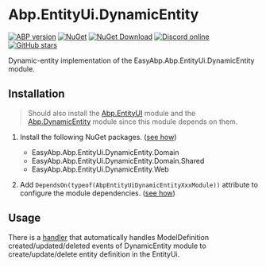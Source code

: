 # Abp.EntityUi.DynamicEntity

[![ABP version](https://img.shields.io/badge/dynamic/xml?style=flat-square&color=yellow&label=abp&query=%2F%2FProject%2FPropertyGroup%2FAbpVersion&url=https%3A%2F%2Fraw.githubusercontent.com%2FEasyAbp%2FAbp.EntityUi%2Fmaster%2FDirectory.Build.props)](https://abp.io)
[![NuGet](https://img.shields.io/nuget/v/EasyAbp.Abp.EntityUi.DynamicEntity.Domain.Shared.svg?style=flat-square)](https://www.nuget.org/packages/EasyAbp.Abp.EntityUi.DynamicEntity.Domain.Shared)
[![NuGet Download](https://img.shields.io/nuget/dt/EasyAbp.Abp.EntityUi.DynamicEntity.Domain.Shared.svg?style=flat-square)](https://www.nuget.org/packages/EasyAbp.Abp.EntityUi.DynamicEntity.Domain.Shared)
[![Discord online](https://badgen.net/discord/online-members/xyg8TrRa27?label=Discord)](https://discord.gg/xyg8TrRa27)
[![GitHub stars](https://img.shields.io/github/stars/EasyAbp/Abp.EntityUi?style=social)](https://www.github.com/EasyAbp/Abp.EntityUi)

Dynamic-entity implementation of the EasyAbp.Abp.EntityUi.DynamicEntity module.

## Installation

> Should also install the [Abp.EntityUI](/docs/README.md#installation) module and the [Abp.DynamicEntity](https://github.com/EasyAbp/Abp.DynamicEntity) module since this module depends on them.

1. Install the following NuGet packages. ([see how](https://github.com/EasyAbp/EasyAbpGuide/blob/master/docs/How-To.md#add-nuget-packages))

    * EasyAbp.Abp.EntityUi.DynamicEntity.Domain
    * EasyAbp.Abp.EntityUi.DynamicEntity.Domain.Shared
    * EasyAbp.Abp.EntityUi.DynamicEntity.Web

1. Add `DependsOn(typeof(AbpEntityUiDynamicEntityXxxModule))` attribute to configure the module dependencies. ([see how](https://github.com/EasyAbp/EasyAbpGuide/blob/master/docs/How-To.md#add-module-dependencies))

## Usage

There is a [handler](https://github.com/EasyAbp/Abp.EntityUi/blob/main/providers/dynamic-entity/EasyAbp.Abp.EntityUi.DynamicEntity.Domain/EasyAbp/Abp/EntityUi/DynamicEntity/EventHandlers/DynamicEntityModelDefinitionEventHandler.cs) that automatically handles ModelDefinition created/updated/deleted events of DynamicEntity module to create/update/delete entity definition in the EntityUi.